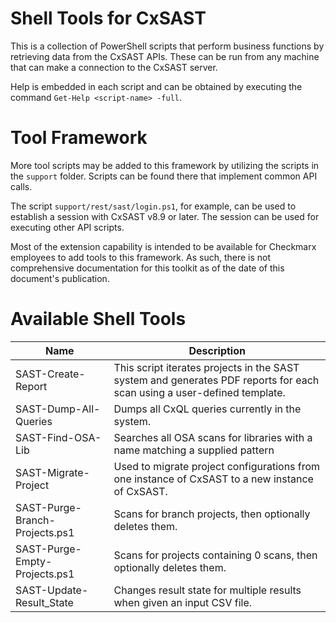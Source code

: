 # Shell Tools for CxSAST

This is a collection of PowerShell scripts that perform business functions by retrieving data from the CxSAST APIs.  These can be run from any machine that can make a connection to the CxSAST server.

Help is embedded in each script and can be obtained by executing the command `Get-Help <script-name> -full`.

# Tool Framework

More tool scripts may be added to this framework by utilizing the scripts in the `support` folder.  Scripts can be found there that implement common API calls.

The script `support/rest/sast/login.ps1`, for example, can be used to establish a session with CxSAST v8.9 or later.  The session can be used for executing other API scripts.

Most of the extension capability is intended to be available for Checkmarx employees to add tools to this framework.  As such, there is not comprehensive documentation for this toolkit as of the date of this document's publication.


# Available Shell Tools


| Name | Description |
|---|---|
| SAST-Create-Report | This script iterates projects in the SAST system and generates PDF reports for each scan using a user-defined template. |
| SAST-Dump-All-Queries | Dumps all CxQL queries currently in the system. |
| SAST-Find-OSA-Lib | Searches all OSA scans for libraries with a name matching a supplied pattern |
| SAST-Migrate-Project | Used to migrate project configurations from one instance of CxSAST to a new instance of CxSAST. |
| SAST-Purge-Branch-Projects.ps1 | Scans for branch projects, then optionally deletes them. |
| SAST-Purge-Empty-Projects.ps1 | Scans for projects containing 0 scans, then optionally deletes them. |
| SAST-Update-Result_State | Changes result state for multiple results when given an input CSV file. |
